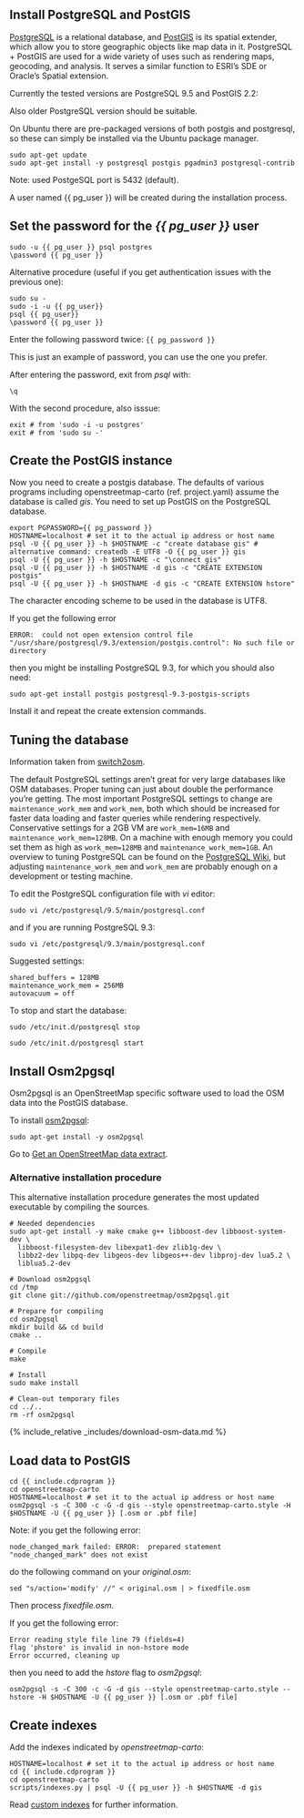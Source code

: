 ## Install PostgreSQL and PostGIS

[PostgreSQL](https://www.postgresql.org/) is a relational database, and [PostGIS](http://postgis.net/) is its spatial extender, which allow you to store geographic objects like map data in it. PostgreSQL + PostGIS are used for a wide variety of uses such as rendering maps, geocoding, and analysis. It serves a similar function to ESRI’s SDE or Oracle’s Spatial extension.

Currently the tested versions are PostgreSQL 9.5 and PostGIS 2.2:

Also older PostgreSQL version should be suitable.

On Ubuntu there are pre-packaged versions of both postgis and postgresql, so these can simply be installed via the Ubuntu package manager.

```
sudo apt-get update
sudo apt-get install -y postgresql postgis pgadmin3 postgresql-contrib
```

Note: used PostgeSQL port is 5432 (default).

A user named {{ pg_user }} will be created during the installation process.

## Set the password for the *{{ pg_user }}* user

```
sudo -u {{ pg_user }} psql postgres
\password {{ pg_user }}
```

Alternative procedure (useful if you get authentication issues with the previous one):

```
sudo su -
sudo -i -u {{ pg_user}}
psql {{ pg_user}}
\password {{ pg_user }}
```

Enter the following password twice: `{{ pg_password }}`

This is just an example of password, you can use the one you prefer.

After entering the password, exit from *psql* with:

    \q

With the second procedure, also isssue:

    exit # from 'sudo -i -u postgres'
    exit # from 'sudo su -'

## Create the PostGIS instance

Now you need to create a postgis database. The defaults of various programs including openstreetmap-carto (ref. project.yaml) assume the database is called *gis*. You need to set up PostGIS on the PostgreSQL database.

```
export PGPASSWORD={{ pg_password }}
HOSTNAME=localhost # set it to the actual ip address or host name
psql -U {{ pg_user }} -h $HOSTNAME -c "create database gis" # alternative command: createdb -E UTF8 -O {{ pg_user }} gis
psql -U {{ pg_user }} -h $HOSTNAME -c "\connect gis"
psql -U {{ pg_user }} -h $HOSTNAME -d gis -c "CREATE EXTENSION postgis"
psql -U {{ pg_user }} -h $HOSTNAME -d gis -c "CREATE EXTENSION hstore"
```

The character encoding scheme to be used in the database is UTF8.

If you get the following error

    ERROR:  could not open extension control file "/usr/share/postgresql/9.3/extension/postgis.control": No such file or directory

then you might be installing PostgreSQL 9.3, for which you should also need:

    sudo apt-get install postgis postgresql-9.3-postgis-scripts

Install it and repeat the create extension commands.

## Tuning the database

Information taken from [switch2osm](https://switch2osm.org/loading-osm-data).

The default PostgreSQL settings aren’t great for very large databases like OSM databases. Proper tuning can just about double the performance you’re getting. The most important PostgreSQL settings to change are `maintenance_work_mem` and `work_mem`, both which should be increased for faster data loading and faster queries while rendering respectively. Conservative settings for a 2GB VM are `work_mem=16MB` and `maintenance_work_mem=128MB`. On a machine with enough memory you could set them as high as `work_mem=128MB` and `maintenance_work_mem=1GB`. An overview to tuning PostgreSQL can be found on the [PostgreSQL Wiki](https://wiki.postgresql.org/wiki/Tuning_Your_PostgreSQL_Server), but adjusting `maintenance_work_mem` and `work_mem` are probably enough on a development or testing machine.

To edit the PostgreSQL configuration file with *vi* editor:

    sudo vi /etc/postgresql/9.5/main/postgresql.conf

and if you are running PostgreSQL 9.3:

    sudo vi /etc/postgresql/9.3/main/postgresql.conf

Suggested settings:

    shared_buffers = 128MB
    maintenance_work_mem = 256MB
    autovacuum = off

To stop and start the database:

    sudo /etc/init.d/postgresql stop

    sudo /etc/init.d/postgresql start

## Install Osm2pgsql

Osm2pgsql is an OpenStreetMap specific software used to load the OSM data into the PostGIS database.

To install [osm2pgsql](https://wiki.openstreetmap.org/wiki/Osm2pgsql):

    sudo apt-get install -y osm2pgsql

Go to [Get an OpenStreetMap data extract](#get-an-openstreetmap-data-extract).

### Alternative installation procedure

This alternative installation procedure generates the most updated executable by compiling the sources.

```
# Needed dependencies
sudo apt-get install -y make cmake g++ libboost-dev libboost-system-dev \
  libboost-filesystem-dev libexpat1-dev zlib1g-dev \
  libbz2-dev libpq-dev libgeos-dev libgeos++-dev libproj-dev lua5.2 \
  liblua5.2-dev

# Download osm2pgsql
cd /tmp
git clone git://github.com/openstreetmap/osm2pgsql.git 

# Prepare for compiling
cd osm2pgsql
mkdir build && cd build
cmake ..

# Compile
make

# Install
sudo make install

# Clean-out temporary files
cd ../..
rm -rf osm2pgsql
```

{% include_relative _includes/download-osm-data.md %}

## Load data to PostGIS

```
cd {{ include.cdprogram }}
cd openstreetmap-carto
HOSTNAME=localhost # set it to the actual ip address or host name
osm2pgsql -s -C 300 -c -G -d gis --style openstreetmap-carto.style -H $HOSTNAME -U {{ pg_user }} [.osm or .pbf file]
```

Note: if you get the following error:

```
node_changed_mark failed: ERROR:  prepared statement "node_changed_mark" does not exist
```

do the following command on your *original.osm*:

```
sed "s/action='modify' //" < original.osm | > fixedfile.osm
```

Then process *fixedfile.osm*.

If you get the following error:

    Error reading style file line 79 (fields=4)
    flag 'phstore' is invalid in non-hstore mode
    Error occurred, cleaning up

then you need to add the *hstore* flag to *osm2pgsql*:

    osm2pgsql -s -C 300 -c -G -d gis --style openstreetmap-carto.style --hstore -H $HOSTNAME -U {{ pg_user }} [.osm or .pbf file]

## Create indexes

Add the indexes indicated by *openstreetmap-carto*:

```
HOSTNAME=localhost # set it to the actual ip address or host name
cd {{ include.cdprogram }}
cd openstreetmap-carto
scripts/indexes.py | psql -U {{ pg_user }} -h $HOSTNAME -d gis
```

Read [custom indexes](https://github.com/gravitystorm/openstreetmap-carto/blob/master/INSTALL.md#custom-indexes) for further information.